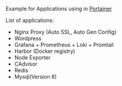 Example for Applications using in [Portainer](https://www.portainer.io/)

List of applications:
- Nginx Proxy (Auto SSL, Auto Gen Config)
- Wordpress 
- Grafana + Prometheus + Loki + Promtail
- Harbor (Docker registry)
- Node Exporter
- CAdvisor
- Redis
- Mysql(Version 8)